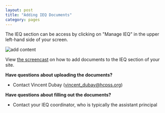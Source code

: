 ```yaml
---
layout: post
title: "Adding IEQ Documents"
category: pages
---
```


The IEQ section can be access by clicking on "Manage IEQ" in the upper left-hand side of your screen. 

![add content](/schoolsites-help/images/pages/manage-ieq.png)

View [the screencast](https://vimeo.com/180625052) on how to add documents to the IEQ section of your site.

**Have questions about uploading the documents?**

- Contact Vincent Dubay ([vincent_dubay@hcpss.org](mailto:vincent_dubay@hcpss.org))

**Have questions about filling out the documents?**

- Contact your IEQ coordinator, who is typically the assistant principal